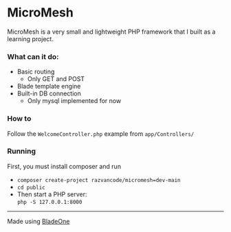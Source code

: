 # MicroMesh

MicroMesh is a very small and lightweight PHP framework that I built as a learning project.

### What can it do:
- Basic routing
  - Only GET and POST
- Blade template engine
- Built-in DB connection 
  - Only mysql implemented for now

### How to
Follow the `WelcomeController.php` example from `app/Controllers/` 

### Running

First, you must install composer and run  
- ```composer create-project razvancode/micromesh=dev-main```
- ```cd public```
- Then start a PHP server:  
  ```php -S 127.0.0.1:8000```

---
Made using [BladeOne](https://github.com/EFTEC/BladeOne)
